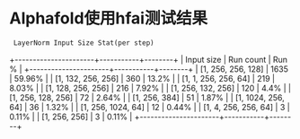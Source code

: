 # Alphafold使用hfai测试结果

     LayerNorm Input Size Stat(per step)
+----------------------+-----------+--------+
|      Input size      | Run count | Run %  |
+----------------------+-----------+--------+
|  [1, 256, 256, 128]  |    1635   | 59.96% |
|  [1, 132, 256, 256]  |    360    | 13.2%  |
| [1, 1, 256, 256, 64] |    219    | 8.03%  |
|  [1, 128, 256, 256]  |    216    | 7.92%  |
|  [1, 256, 132, 256]  |    120    |  4.4%  |
|  [1, 256, 128, 256]  |     72    | 2.64%  |
|    [1, 256, 384]     |     51    | 1.87%  |
|  [1, 1024, 256, 64]  |     36    | 1.32%  |
|  [1, 256, 1024, 64]  |     12    | 0.44%  |
| [1, 4, 256, 256, 64] |     3     | 0.11%  |
|    [1, 256, 256]     |     3     | 0.11%  |
+----------------------+-----------+--------+